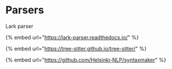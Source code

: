# Parsers

Lark parser

{% embed url="https://lark-parser.readthedocs.io/" %}

{% embed url="https://tree-sitter.github.io/tree-sitter/" %}

{% embed url="https://github.com/Helsinki-NLP/syntaxmaker" %}



